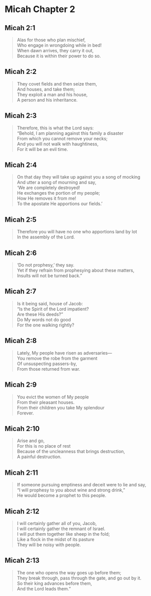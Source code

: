 # Micah Chapter 2

## Micah 2:1

> Alas for those who plan mischief,  
> Who engage in wrongdoing while in bed!  
> When dawn arrives, they carry it out,  
> Because it is within their power to do so.

## Micah 2:2

> They covet fields and then seize them,  
> And houses, and take them;  
> They exploit a man and his house,  
> A person and his inheritance.

## Micah 2:3

> Therefore, this is what the Lord says:  
> “Behold, I am planning against this family a disaster  
> From which you cannot remove your necks;  
> And you will not walk with haughtiness,  
> For it will be an evil time.

## Micah 2:4

> On that day they will take up against you a song of mocking  
> And utter a song of mourning and say,  
> ‘We are completely destroyed!  
> He exchanges the portion of my people;  
> How He removes it from me!  
> To the apostate He apportions our fields.’

## Micah 2:5

> Therefore you will have no one who apportions land by lot  
> In the assembly of the Lord.

## Micah 2:6

> ‘Do not prophesy,’ they say.  
> Yet if they refrain from prophesying about these matters,  
> Insults will not be turned back.”

## Micah 2:7

> Is it being said, house of Jacob:  
> “Is the Spirit of the Lord impatient?  
> Are these His deeds?”  
> Do My words not do good  
> For the one walking rightly?

## Micah 2:8

> Lately, My people have risen as adversaries—  
> You remove the robe from the garment  
> Of unsuspecting passers-by,  
> From those returned from war.

## Micah 2:9

> You evict the women of My people  
> From their pleasant houses.  
> From their children you take My splendour  
> Forever.

## Micah 2:10

> Arise and go,  
> For this is no place of rest  
> Because of the uncleanness that brings destruction,  
> A painful destruction.

## Micah 2:11

> If someone pursuing emptiness and deceit were to lie and say,  
> “I will prophesy to you about wine and strong drink,”  
> He would become a prophet to this people.

## Micah 2:12

> I will certainly gather all of you, Jacob,  
> I will certainly gather the remnant of Israel.  
> I will put them together like sheep in the fold;  
> Like a flock in the midst of its pasture  
> They will be noisy with people.

## Micah 2:13

> The one who opens the way goes up before them;  
> They break through, pass through the gate, and go out by it.  
> So their king advances before them,  
> And the Lord leads them.”
